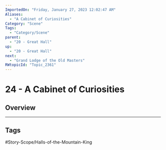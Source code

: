 ```yaml
---
ImportedOn: "Friday, January 27, 2023 12:02:47 AM"
Aliases:
  - "A Cabinet of Curiosities"
Category: "Scene"
Tags:
  - "Category/Scene"
parent:
  - "20 - Great Hall"
up:
  - "20 - Great Hall"
next:
  - "Grand Lodge of the Old Masters"
RWtopicId: "Topic_2361"
---
```

# 24 - A Cabinet of Curiosities
## Overview

---
## Tags
#Story-Scope/Halls-of-the-Mountain-King

